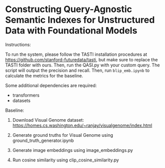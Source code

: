 # Constructing Query-Agnostic Semantic Indexes for Unstructured Data with Foundational Models
Instructions:

To run the system, please follow the TASTI installation procedures at https://github.com/stanford-futuredata/tasti, but make sure to replace the TASTI folder with ours. Then, run the QASI.py with your custom query. The script will output the precision and recall. Then, run `blip_emb.ipynb` to calculate the metrics for the baseline. 

Some additional dependencies are required:
- transformers
- datasets


Baseline:
1. Download Visual Genome dataset: https://homes.cs.washington.edu/~ranjay/visualgenome/index.html

2. Generate ground truths for Visual Genome using ground_truth_generator.ipynb

3. Generate image embeddings using image_embeddings.py

4. Run cosine similarity using clip_cosine_similarity.py
